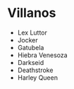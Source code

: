 # Villanos

* Lex Luttor
* Jocker
* Gatubela
* Hiebra Venesoza
* Darkseid
* Deathstroke
* Harley Queen
